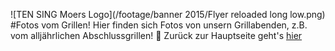 ![TEN SING Moers Logo](/footage/banner 2015/Flyer reloaded long low.png)
#Fotos vom Grillen!
Hier finden sich Fotos von unsern Grillabenden, z.B. vom alljährlichen Abschlussgrillen! :tada: Zurück zur Hauptseite geht's [hier](../../Links.md)
